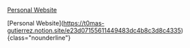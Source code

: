 [Personal Website](https://t0mas-gutierrez.notion.site/e23d07155611449483dc4b8c3d8c4335)

\[Personal Website\](https://t0mas-gutierrez.notion.site/e23d07155611449483dc4b8c3d8c4335){class="nounderline"}
